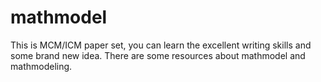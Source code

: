 # mathmodel
This is MCM/ICM paper set, you can learn the excellent writing skills and some brand new idea.
There are some resources about mathmodel and mathmodeling.
